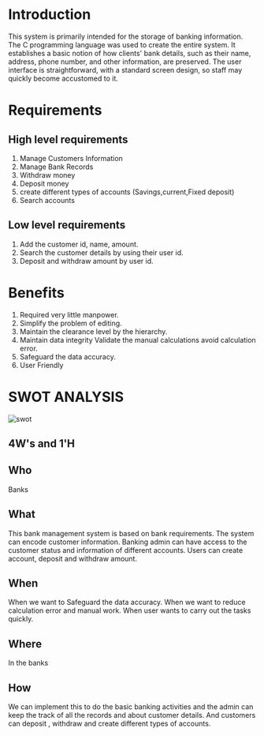 # Introduction

This system is primarily intended for the storage of banking information. The C programming language was used to create the entire system. It establishes a basic notion of how clients' bank details, such as their name, address, phone number, and other information, are preserved. The user interface is straightforward, with a standard screen design, so staff may quickly become accustomed to it.

# Requirements

## High level requirements
1. Manage Customers Information
2. Manage Bank Records
3. Withdraw money
4. Deposit money
5. create different types of accounts (Savings,current,Fixed deposit)
6. Search accounts

## Low level requirements
1. Add the customer id, name, amount.
2. Search the customer details by using their user id.
3. Deposit and withdraw amount by user id.


# Benefits

1. Required very little manpower.
2. Simplify the problem of editing.
3. Maintain the clearance level by the hierarchy.
4. Maintain data integrity Validate the manual calculations avoid calculation error.
5. Safeguard the data accuracy.
6. User Friendly


# SWOT ANALYSIS
![swot](https://user-images.githubusercontent.com/98818228/154980738-04154de1-887f-449a-9271-ec452c6d0dd9.PNG)

## 4W's and 1'H

## Who
Banks
## What
This bank management system is based on bank requirements. The system can encode customer information. Banking admin can have access to the customer status and information of different accounts. Users can create account, deposit and withdraw amount.

## When
When we want to Safeguard the data accuracy.
When we want to reduce calculation error and manual work.
When user wants to carry out the tasks quickly.


## Where
In the banks 

## How

We can implement this to do the basic banking activities and the admin can keep the track of all the records and about customer details. And customers can deposit , withdraw and create different types of accounts.